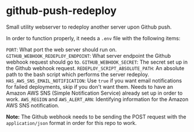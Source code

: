 # github-push-redeploy

Small utility webserver to redeploy another server upon Github push.

In order to function properly, it needs a `.env` file with the following items:

`PORT`: What port the web server should run on.
`GITHUB_WEBHOOK_REDEPLOY_ENDPOINT`: What server endpoint the Github webhook request should go to.
`GITHUB_WEBHOOK_SECRET`: The secret set up in the Github webhook request.
`REDEPLOY_SCRIPT_ABSOLUTE_PATH`: An absolute path to the bash script which performs the server redeploy.
`HAS_AWS_SNS_EMAIL_NOTIFICATION`: Use `true` if you want email notifications for failed deployments, skip if you don't want them. Needs to have an Amazon AWS SNS (Simple Notification Service) already set up in order to work.
`AWS_REGION` and `AWS_ALERT_ARN`: Identifying information for the Amazon AWS SNS notification.

**Note:** The Github webhook needs to be sending the POST request with the `application/json` format in order for this repo to work.
